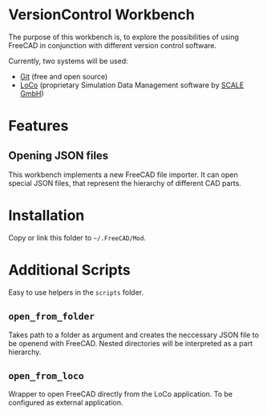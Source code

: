 # VersionControl Workbench

The purpose of this workbench is, to explore the possibilities of using FreeCAD
in conjunction with different version control software.

Currently, two systems will be used:
- [Git](https://git-scm.com/) (free and open source)
- [LoCo](https://www.scale.eu/en/products/loco) (proprietary Simulation Data Management software by [SCALE GmbH](https://www.scale.eu/en))


# Features

## Opening JSON files

This workbench implements a new FreeCAD file importer. It can open special JSON
files, that represent the hierarchy of different CAD parts.


# Installation

Copy or link this folder to `~/.FreeCAD/Mod`.


# Additional Scripts

Easy to use helpers in the `scripts` folder.

## `open_from_folder`

Takes path to a folder as argument and creates the neccessary JSON file to be
openend with FreeCAD. Nested directories will be interpreted as a part
hierarchy.

## `open_from_loco`

Wrapper to open FreeCAD directly from the LoCo application. To be configured as
external application.
